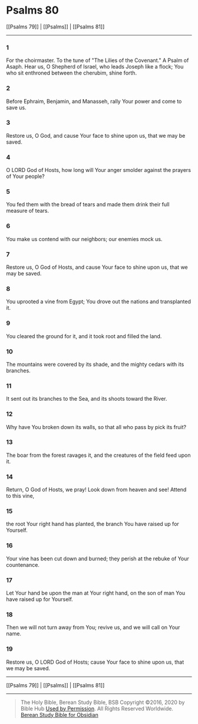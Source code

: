 # Psalms 80

[[Psalms 79]] | [[Psalms]] | [[Psalms 81]]

---

### 1
For the choirmaster. To the tune of "The Lilies of the Covenant." A Psalm of Asaph. Hear us, O Shepherd of Israel, who leads Joseph like a flock; You who sit enthroned between the cherubim, shine forth.

### 2
Before Ephraim, Benjamin, and Manasseh, rally Your power and come to save us.

### 3
Restore us, O God, and cause Your face to shine upon us, that we may be saved.

### 4
O LORD God of Hosts, how long will Your anger smolder against the prayers of Your people?

### 5
You fed them with the bread of tears and made them drink their full measure of tears.

### 6
You make us contend with our neighbors; our enemies mock us.

### 7
Restore us, O God of Hosts, and cause Your face to shine upon us, that we may be saved.

### 8
You uprooted a vine from Egypt; You drove out the nations and transplanted it.

### 9
You cleared the ground for it, and it took root and filled the land.

### 10
The mountains were covered by its shade, and the mighty cedars with its branches.

### 11
It sent out its branches to the Sea, and its shoots toward the River.

### 12
Why have You broken down its walls, so that all who pass by pick its fruit?

### 13
The boar from the forest ravages it, and the creatures of the field feed upon it.

### 14
Return, O God of Hosts, we pray! Look down from heaven and see! Attend to this vine,

### 15
the root Your right hand has planted, the branch You have raised up for Yourself.

### 16
Your vine has been cut down and burned; they perish at the rebuke of Your countenance.

### 17
Let Your hand be upon the man at Your right hand, on the son of man You have raised up for Yourself.

### 18
Then we will not turn away from You; revive us, and we will call on Your name.

### 19
Restore us, O LORD God of Hosts; cause Your face to shine upon us, that we may be saved.

---

[[Psalms 79]] | [[Psalms]] | [[Psalms 81]]

---

> The Holy Bible, Berean Study Bible, BSB
> Copyright &copy;2016, 2020 by Bible Hub
> [Used by Permission](https://berean.bible/terms.htm). All Rights Reserved Worldwide.
> [Berean Study Bible for Obsidian](https://github.com/gapmiss/berean-study-bible-for-obsidian)</small>

